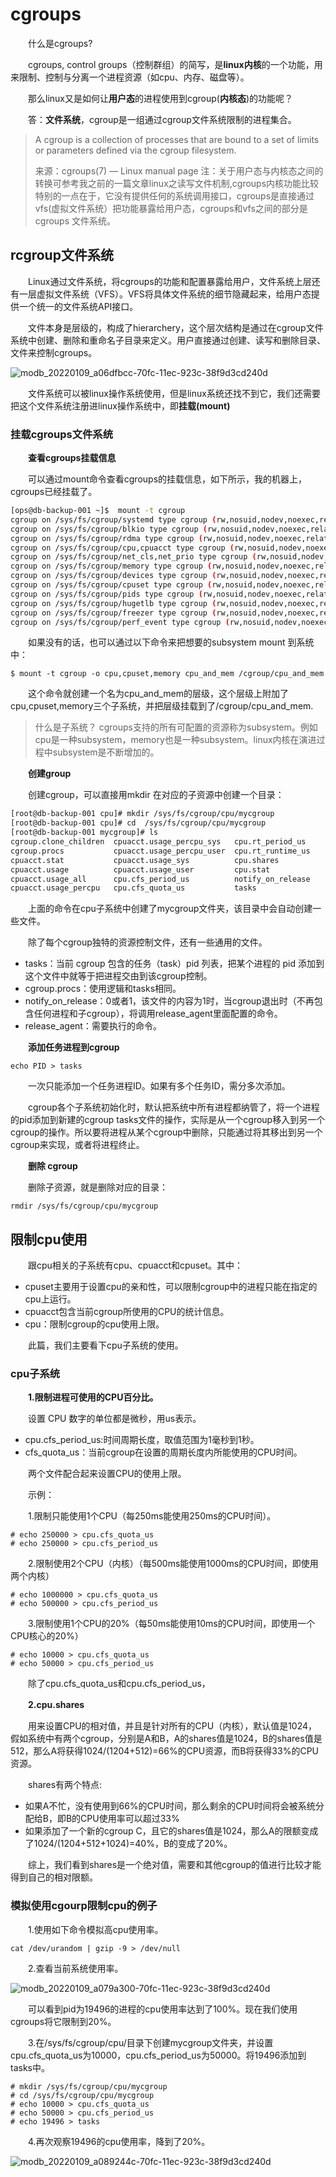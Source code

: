 # cgroups

　　什么是cgroups?

　　cgroups, control groups（控制群组）的简写，是**linux内核**的一个功能，用来限制、控制与分离一个进程资源（如cpu、内存、磁盘等）。

　　那么linux又是如何让**用户态**的进程使用到cgroup(**内核态**)的功能呢？

　　答：**文件系统**，cgroup是一组通过cgroup文件系统限制的进程集合。

> A cgroup is a collection of processes that are bound to a set of limits or parameters defined via the cgroup filesystem.
>
> 来源：cgroups(7) — Linux manual page
> 注：关于用户态与内核态之间的转换可参考我之前的一篇文章linux之读写文件机制,cgroups内核功能比较特别的一点在于，它没有提供任何的系统调用接口，cgroups是直接通过vfs(虚拟文件系统）把功能暴露给用户态，cgroups和vfs之间的部分是cgroups 文件系统。

## rcgroup文件系统

　　Linux通过文件系统，将cgroups的功能和配置暴露给用户，文件系统上层还有一层虚拟文件系统（VFS）。VFS将具体文件系统的细节隐藏起来，给用户态提供一个统一的文件系统API接口。

　　文件本身是层级的，构成了hierarchery，这个层次结构是通过在cgroup文件系统中创建、删除和重命名子目录来定义。用户直接通过创建、读写和删除目录、文件来控制cgroups。

​![modb_20220109_a06dfbcc-70fc-11ec-923c-38f9d3cd240d](assets/net-img-modb_20220109_a06dfbcc-70fc-11ec-923c-38f9d3cd240d-20240724162815-6dma5ym.png)​

　　文件系统可以被linux操作系统使用，但是linux系统还找不到它，我们还需要把这个文件系统注册进linux操作系统中，即**挂载(mount)**

### 挂载cgroups文件系统

　　**查看cgroups挂载信息**

　　可以通过mount命令查看cgroups的挂载信息，如下所示，我的机器上，cgroups已经挂载了。

```bash
[ops@db-backup-001 ~]$  mount -t cgroup
cgroup on /sys/fs/cgroup/systemd type cgroup (rw,nosuid,nodev,noexec,relatime,xattr,release_agent=/usr/lib/systemd/systemd-cgroups-agent,name=systemd)
cgroup on /sys/fs/cgroup/blkio type cgroup (rw,nosuid,nodev,noexec,relatime,blkio)
cgroup on /sys/fs/cgroup/rdma type cgroup (rw,nosuid,nodev,noexec,relatime,rdma)
cgroup on /sys/fs/cgroup/cpu,cpuacct type cgroup (rw,nosuid,nodev,noexec,relatime,cpu,cpuacct)
cgroup on /sys/fs/cgroup/net_cls,net_prio type cgroup (rw,nosuid,nodev,noexec,relatime,net_cls,net_prio)
cgroup on /sys/fs/cgroup/memory type cgroup (rw,nosuid,nodev,noexec,relatime,memory)
cgroup on /sys/fs/cgroup/devices type cgroup (rw,nosuid,nodev,noexec,relatime,devices)
cgroup on /sys/fs/cgroup/cpuset type cgroup (rw,nosuid,nodev,noexec,relatime,cpuset)
cgroup on /sys/fs/cgroup/pids type cgroup (rw,nosuid,nodev,noexec,relatime,pids)
cgroup on /sys/fs/cgroup/hugetlb type cgroup (rw,nosuid,nodev,noexec,relatime,hugetlb)
cgroup on /sys/fs/cgroup/freezer type cgroup (rw,nosuid,nodev,noexec,relatime,freezer)
cgroup on /sys/fs/cgroup/perf_event type cgroup (rw,nosuid,nodev,noexec,relatime,perf_event)
```

　　如果没有的话，也可以通过以下命令来把想要的subsystem mount 到系统中：

```
$ mount -t cgroup -o cpu,cpuset,memory cpu_and_mem /cgroup/cpu_and_mem
```

　　这个命令就创建一个名为cpu\_and\_mem的层级，这个层级上附加了cpu,cpuset,memory三个子系统，并把层级挂载到了/cgroup/cpu\_and\_mem.

> 什么是子系统？
> cgroups支持的所有可配置的资源称为subsystem。例如cpu是一种subsystem，memory也是一种subsystem。linux内核在演进过程中subsystem是不断增加的。

　　**创建group**

　　创建cgroup，可以直接用mkdir 在对应的子资源中创建一个目录：

```bash
[root@db-backup-001 cpu]# mkdir /sys/fs/cgroup/cpu/mycgroup
[root@db-backup-001 cpu]# cd  /sys/fs/cgroup/cpu/mycgroup
[root@db-backup-001 mycgroup]# ls
cgroup.clone_children  cpuacct.usage_percpu_sys   cpu.rt_period_us
cgroup.procs           cpuacct.usage_percpu_user  cpu.rt_runtime_us
cpuacct.stat           cpuacct.usage_sys          cpu.shares
cpuacct.usage          cpuacct.usage_user         cpu.stat
cpuacct.usage_all      cpu.cfs_period_us          notify_on_release
cpuacct.usage_percpu   cpu.cfs_quota_us           tasks
```

　　上面的命令在cpu子系统中创建了mycgroup文件夹，该目录中会自动创建一些文件。

　　除了每个cgroup独特的资源控制文件，还有一些通用的文件。

* tasks：当前 cgroup 包含的任务（task）pid 列表，把某个进程的 pid 添加到这个文件中就等于把进程交由到该cgroup控制。
* cgroup.procs：使用逻辑和tasks相同。
* notify\_on\_release：0或者1，该文件的内容为1时，当cgroup退出时（不再包含任何进程和子cgroup），将调用release\_agent里面配置的命令。
* release\_agent：需要执行的命令。

　　**添加任务进程到cgroup**

```
echo PID > tasks
```

　　一次只能添加一个任务进程ID。如果有多个任务ID，需分多次添加。

　　cgroup各个子系统初始化时，默认把系统中所有进程都纳管了，将一个进程的pid添加到新建的cgroup tasks文件的操作，实际是从一个cgroup移入到另一个cgroup的操作。所以要将进程从某个cgroup中删除，只能通过将其移出到另一个cgroup来实现，或者将进程终止。

　　**删除 cgroup**

　　删除子资源，就是删除对应的目录：

```
rmdir /sys/fs/cgroup/cpu/mycgroup
```

## 限制cpu使用

　　跟cpu相关的子系统有cpu、cpuacct和cpuset。其中：

* cpuset主要用于设置cpu的亲和性，可以限制cgroup中的进程只能在指定的cpu上运行。
* cpuacct包含当前cgroup所使用的CPU的统计信息。
* cpu：限制cgroup的cpu使用上限。

　　此篇，我们主要看下cpu子系统的使用。

### cpu子系统

　　**1.限制进程可使用的CPU百分比。**

　　设置 CPU 数字的单位都是微秒，用us表示。

* cpu.cfs\_period\_us:时间周期长度，取值范围为1毫秒到1秒。
* cfs\_quota\_us：当前cgroup在设置的周期长度内所能使用的CPU时间。

　　两个文件配合起来设置CPU的使用上限。

　　示例：

　　1.限制只能使用1个CPU（每250ms能使用250ms的CPU时间）。

```
# echo 250000 > cpu.cfs_quota_us 
# echo 250000 > cpu.cfs_period_us 
```

　　2.限制使用2个CPU（内核）（每500ms能使用1000ms的CPU时间，即使用两个内核）

```
# echo 1000000 > cpu.cfs_quota_us
# echo 500000 > cpu.cfs_period_us
```

　　3.限制使用1个CPU的20%（每50ms能使用10ms的CPU时间，即使用一个CPU核心的20%）

```
# echo 10000 > cpu.cfs_quota_us
# echo 50000 > cpu.cfs_period_us
```

　　除了cpu.cfs\_quota\_us和cpu.cfs\_period\_us，

　　**2.cpu.shares**

　　用来设置CPU的相对值，并且是针对所有的CPU（内核），默认值是1024，假如系统中有两个cgroup，分别是A和B，A的shares值是1024，B的shares值是512，那么A将获得1024/(1204+512)=66%的CPU资源，而B将获得33%的CPU资源。

　　shares有两个特点:

* 如果A不忙，没有使用到66%的CPU时间，那么剩余的CPU时间将会被系统分配给B，即B的CPU使用率可以超过33%
* 如果添加了一个新的cgroup C，且它的shares值是1024，那么A的限额变成了1024/(1204+512+1024)=40%，B的变成了20%。

　　综上，我们看到shares是一个绝对值，需要和其他cgroup的值进行比较才能得到自己的相对限额。

### 模拟使用cgourp限制cpu的例子

　　1.使用如下命令模拟高cpu使用率。

```
cat /dev/urandom | gzip -9 > /dev/null
```

　　2.查看当前系统使用率。

​![modb_20220109_a079a300-70fc-11ec-923c-38f9d3cd240d](assets/net-img-modb_20220109_a079a300-70fc-11ec-923c-38f9d3cd240d-20240724162815-xogdrxe.png)​

　　可以看到pid为19496的进程的cpu使用率达到了100%。现在我们使用cgroups将它限制到20%。

　　3.在/sys/fs/cgroup/cpu/目录下创建mycgroup文件夹，并设置cpu.cfs\_quota\_us为10000，cpu.cfs\_period\_us为50000。将19496添加到tasks中。

```
# mkdir /sys/fs/cgroup/cpu/mycgroup
# cd /sys/fs/cgroup/cpu/mycgroup
# echo 10000 > cpu.cfs_quota_us
# echo 50000 > cpu.cfs_period_us
# echo 19496 > tasks
```

　　4.再次观察19496的cpu使用率，降到了20%。

​![modb_20220109_a089244c-70fc-11ec-923c-38f9d3cd240d](assets/net-img-modb_20220109_a089244c-70fc-11ec-923c-38f9d3cd240d-20240724162815-ztsd6ku.png)​

